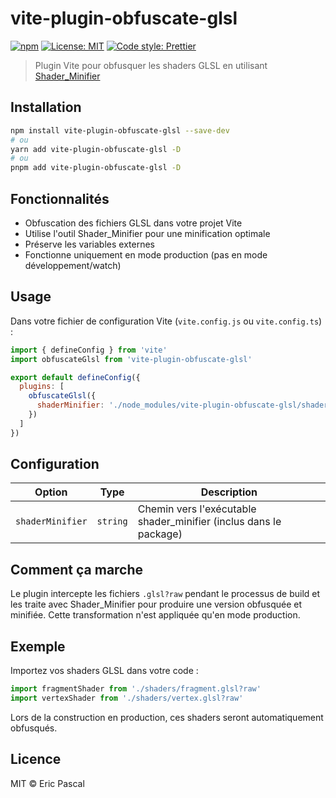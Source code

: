 # vite-plugin-obfuscate-glsl

[![npm](https://img.shields.io/npm/v/vite-plugin-obfuscate-glsl.svg)](https://www.npmjs.com/package/vite-plugin-obfuscate-glsl)
[![License: MIT](https://img.shields.io/badge/License-MIT-yellow.svg)](https://opensource.org/licenses/MIT)
[![Code style: Prettier](https://img.shields.io/badge/code_style-prettier-ff69b4.svg)](https://github.com/prettier/prettier)

> Plugin Vite pour obfusquer les shaders GLSL en utilisant [Shader_Minifier](https://github.com/laurentlb/Shader_Minifier)

## Installation

```bash
npm install vite-plugin-obfuscate-glsl --save-dev
# ou
yarn add vite-plugin-obfuscate-glsl -D
# ou
pnpm add vite-plugin-obfuscate-glsl -D
```

## Fonctionnalités

- Obfuscation des fichiers GLSL dans votre projet Vite
- Utilise l'outil Shader_Minifier pour une minification optimale
- Préserve les variables externes
- Fonctionne uniquement en mode production (pas en mode développement/watch)

## Usage

Dans votre fichier de configuration Vite (`vite.config.js` ou `vite.config.ts`) :

```js
import { defineConfig } from 'vite'
import obfuscateGlsl from 'vite-plugin-obfuscate-glsl'

export default defineConfig({
  plugins: [
    obfuscateGlsl({
      shaderMinifier: './node_modules/vite-plugin-obfuscate-glsl/shader_minifier.exe'
    })
  ]
})
```

## Configuration

| Option | Type | Description |
|--------|------|-------------|
| `shaderMinifier` | `string` | Chemin vers l'exécutable shader_minifier (inclus dans le package) |

## Comment ça marche

Le plugin intercepte les fichiers `.glsl?raw` pendant le processus de build et les traite avec Shader_Minifier pour produire une version obfusquée et minifiée. Cette transformation n'est appliquée qu'en mode production.

## Exemple

Importez vos shaders GLSL dans votre code :

```js
import fragmentShader from './shaders/fragment.glsl?raw'
import vertexShader from './shaders/vertex.glsl?raw'
```

Lors de la construction en production, ces shaders seront automatiquement obfusqués.

## Licence

MIT © Eric Pascal
